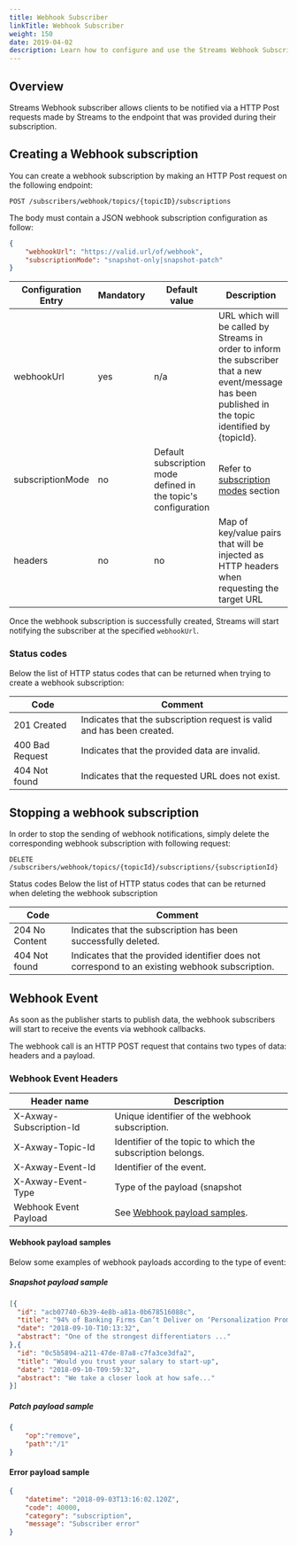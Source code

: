 ```yaml
---
title: Webhook Subscriber
linkTitle: Webhook Subscriber
weight: 150
date: 2019-04-02
description: Learn how to configure and use the Streams Webhook Subscriber.
---
```


## Overview

Streams Webhook subscriber allows clients to be notified via a HTTP Post requests made by Streams to the endpoint that was provided during their subscription.

## Creating a Webhook subscription

You can create a webhook subscription by making an HTTP Post request on the following endpoint:

`POST /subscribers/webhook/topics/{topicID}/subscriptions`

The body must contain a JSON webhook subscription configuration as follow:

```json
{
    "webhookUrl": "https://valid.url/of/webhook",
    "subscriptionMode": "snapshot-only|snapshot-patch"
}
```

| Configuration Entry | Mandatory | Default value | Description |
|---------------------|-----------|---------------|-------------|
| webhookUrl | yes | n/a | URL which will be called by Streams in order to inform the subscriber that a new event/message has been published in the topic identified by {topicId}. |
| subscriptionMode | no | Default subscription mode defined in the topic's configuration | Refer to [subscription modes](../subscribers#subscription-modes) section |
| headers | no | no | Map of key/value pairs that will be injected as HTTP headers when requesting the target URL |

Once the webhook subscription is successfully created, Streams will start notifying the subscriber at the specified `webhookUrl`.

### Status codes

Below the list of HTTP status codes that can be returned when trying to create a webhook subscription:

| Code | Comment |
|------|---------|
| 201 Created | Indicates that the subscription request is valid and has been created. |
| 400 Bad Request | Indicates that the provided data are invalid. |
| 404 Not found | Indicates that the requested URL does not exist. |

## Stopping a webhook subscription

In order to stop the sending of webhook notifications, simply delete the corresponding webhook subscription with following request: 

`DELETE /subscribers/webhook/topics/{topicId}/subscriptions/{subscriptionId}`

Status codes
Below the list of HTTP status codes that can be returned when deleting the webhook subscription

| Code | Comment |
|------|---------|
| 204 No Content | Indicates that the subscription has been successfully deleted.
| 404 Not found | Indicates that the provided identifier does not correspond to an existing webhook subscription.

## Webhook Event

As soon as the publisher starts to publish data, the webhook subscribers will start to receive the events via webhook callbacks.

The webhook call is an HTTP POST request that contains two types of data: headers and a payload.

### Webhook Event Headers

| Header name | Description |
|-------------|-------------|
| X-Axway-Subscription-Id | Unique identifier of the webhook subscription. |
| X-Axway-Topic-Id | Identifier of the topic to which the subscription belongs. |
| X-Axway-Event-Id | Identifier of the event. |
| X-Axway-Event-Type | Type of the payload (snapshot|patch|error). |
| Webhook Event Payload | See [Webhook payload samples](#webhook-payload-samples). |

#### Webhook payload samples

Below some examples of webhook payloads according to the type of event:

##### Snapshot payload sample

```json
[{
  "id": "acb07740-6b39-4e8b-a81a-0b678516088c",
  "title": "94% of Banking Firms Can’t Deliver on ‘Personalization Promise’",
  "date": "2018-09-10-T10:13:32",
  "abstract": "One of the strongest differentiators ..."
},{
  "id": "0c5b5894-a211-47de-87a8-c7fa3ce3dfa2",
  "title": "Would you trust your salary to start-up",
  "date": "2018-09-10-T09:59:32",
  "abstract": "We take a closer look at how safe..."
}]
```

##### Patch payload sample

```json
{
    "op":"remove",
    "path":"/1"
}
```

#### Error payload sample

```json
{
    "datetime": "2018-09-03T13:16:02.120Z",
    "code": 40000,
    "category": "subscription",
    "message": "Subscriber error"
}
```
